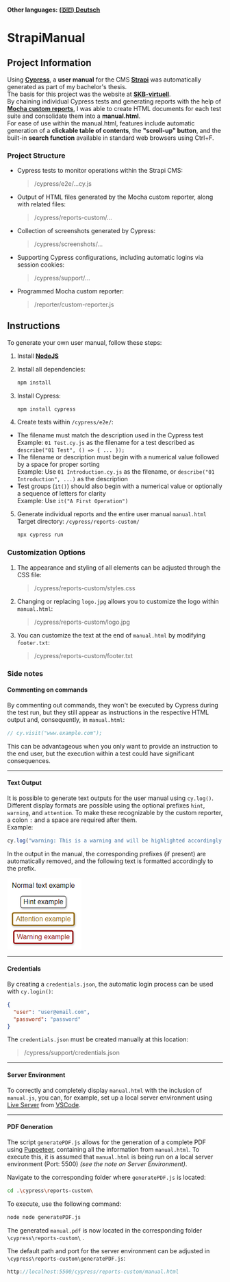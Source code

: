 #### Other languages: [(🇩🇪) Deutsch](README_de.md)

# StrapiManual

## Project Information

Using **[Cypress](https://www.cypress.io/)**, a **user manual** for the CMS **[Strapi](https://strapi.io/)** was automatically generated as part of my bachelor's thesis.  
The basis for this project was the website at **[SKB-virtuell](https://skb-virtuell.de/)**.  
By chaining individual Cypress tests and generating reports with the help of **[Mocha custom reports](https://mochajs.org/api/)**, I was able to create HTML documents for each test suite and consolidate them into a **manual.html**.  
For ease of use within the manual.html, features include automatic generation of a **clickable table of contents**, the **"scroll-up" button**, and the built-in **search function** available in standard web browsers using Ctrl+F.

### Project Structure

- Cypress tests to monitor operations within the Strapi CMS:

  > /cypress/e2e/...cy.js

- Output of HTML files generated by the Mocha custom reporter, along with related files:

  > /cypress/reports-custom/...

- Collection of screenshots generated by Cypress:

  > /cypress/screenshots/...

- Supporting Cypress configurations, including automatic logins via session cookies:

  > /cypress/support/...

- Programmed Mocha custom reporter:

  > /reporter/custom-reporter.js

## Instructions

To generate your own user manual, follow these steps:

1. Install **[NodeJS](https://nodejs.org/)**

2. Install all dependencies:

   ```bash
   npm install
   ```

3. Install Cypress:

   ```bash
   npm install cypress
   ```

4. Create tests within `/cypress/e2e/`:

- The filename must match the description used in the Cypress test  
  Example: `01 Test.cy.js` as the filename for a test described as `describe("01 Test", () => { ... });`
- The filename or description must begin with a numerical value followed by a space for proper sorting  
  Example: Use `01 Introduction.cy.js` as the filename, or `describe("01 Introduction", ...)` as the description
- Test groups (`it()`) should also begin with a numerical value or optionally a sequence of letters for clarity  
  Example: Use `it("A First Operation")`

5. Generate individual reports and the entire user manual `manual.html`  
   Target directory: `/cypress/reports-custom/`

   ```bash
   npx cypress run
   ```

### Customization Options

1. The appearance and styling of all elements can be adjusted through the CSS file:

   > /cypress/reports-custom/styles.css

2. Changing or replacing `logo.jpg` allows you to customize the logo within `manual.html`:

   > /cypress/reports-custom/logo.jpg

3. You can customize the text at the end of `manual.html` by modifying `footer.txt`:
   > /cypress/reports-custom/footer.txt

### Side notes

#### Commenting on commands

By commenting out commands, they won't be executed by Cypress during the test run, but they still appear as instructions in the respective HTML output and, consequently, in `manual.html`:

```javascript
// cy.visit("www.example.com");
```

This can be advantageous when you only want to provide an instruction to the end user, but the execution within a test could have significant consequences.

---

#### Text Output

It is possible to generate text outputs for the user manual using `cy.log()`. Different display formats are possible using the optional prefixes `hint`, `warning`, and `attention`. To make these recognizable by the custom reporter, a colon `:` and a space are required after them.  
Example:

```javascript
cy.log("warning: This is a warning and will be highlighted accordingly!");
```

In the output in the manual, the corresponding prefixes (if present) are automatically removed, and the following text is formatted accordingly to the prefix.

![log-examples](assets/log-examples.png)

---

#### Credentials

By creating a `credentials.json`, the automatic login process can be used with `cy.login()`:

```json
{
  "user": "user@email.com",
  "password": "password"
}
```

The `credentials.json` must be created manually at this location:

> /cypress/support/credentials.json

---

#### Server Environment

To correctly and completely display `manual.html` with the inclusion of `manual.js`, you can, for example, set up a local server environment using [Live Server](https://marketplace.visualstudio.com/items?itemName=ritwickdey.LiveServer) from [VSCode](https://code.visualstudio.com/).

---

#### PDF Generation

The script `generatePDF.js` allows for the generation of a complete PDF using [Puppeteer](https://pptr.dev/), containing all the information from `manual.html`. To execute this, it is assumed that `manual.html` is being run on a local server environment (Port: 5500) _(see the note on Server Environment)_.

Navigate to the corresponding folder where `generatePDF.js` is located:

```bash
cd .\cypress\reports-custom\
```

To execute, use the following command:

```bash
node node generatePDF.js
```

The generated `manual.pdf` is now located in the corresponding folder `\cypress\reports-custom\` .

The default path and port for the server environment can be adjusted in `\cypress\reports-custom\generatePDF.js`:

```javascript
http://localhost:5500/cypress/reports-custom/manual.html
```
